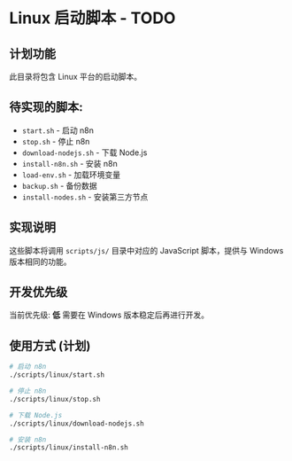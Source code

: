 # Linux 启动脚本 - TODO

## 计划功能
此目录将包含 Linux 平台的启动脚本。

## 待实现的脚本:
- `start.sh` - 启动 n8n
- `stop.sh` - 停止 n8n  
- `download-nodejs.sh` - 下载 Node.js
- `install-n8n.sh` - 安装 n8n
- `load-env.sh` - 加载环境变量
- `backup.sh` - 备份数据
- `install-nodes.sh` - 安装第三方节点

## 实现说明
这些脚本将调用 `scripts/js/` 目录中对应的 JavaScript 脚本，提供与 Windows 版本相同的功能。

## 开发优先级
当前优先级: **低**
需要在 Windows 版本稳定后再进行开发。

## 使用方式 (计划)
```bash
# 启动 n8n
./scripts/linux/start.sh

# 停止 n8n  
./scripts/linux/stop.sh

# 下载 Node.js
./scripts/linux/download-nodejs.sh

# 安装 n8n
./scripts/linux/install-n8n.sh
```